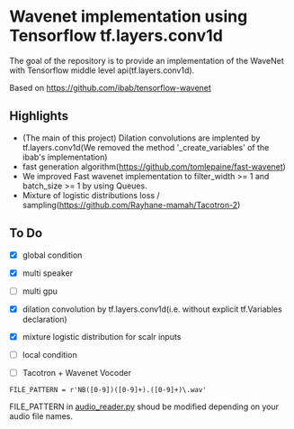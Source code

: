 # Wavenet implementation using Tensorflow tf.layers.conv1d
The goal of the repository is to provide an implementation of the WaveNet with Tensorflow middle level api(tf.layers.conv1d).

Based on https://github.com/ibab/tensorflow-wavenet



## Highlights

- (The main of this project) Dilation convolutions are implented by tf.layers.conv1d(We removed the method '_create_variables' of the ibab's implementation)
- fast generation algorithm(https://github.com/tomlepaine/fast-wavenet)
- We improved Fast wavenet implementation to filter_width >= 1 and batch_size >= 1  by using Queues.
- Mixture of logistic distributions loss / sampling(https://github.com/Rayhane-mamah/Tacotron-2)

## To Do

- [x] global condition
- [x] multi speaker
- [ ] multi gpu
- [x] dilation convolution by tf.layers.conv1d(i.e. without explicit tf.Variables declaration)
- [x] mixture logistic distribution for scalr inputs
- [ ] local condition
- [ ] Tacotron + Wavenet Vocoder 


```
FILE_PATTERN = r'NB([0-9])([0-9]+).([0-9]+)\.wav' 
```
FILE_PATTERN in [audio_reader.py](https://github.com/hccho2/wavenet-tf.layers.conv1d/blob/master/wavenet/audio_reader.py)
shoud be modified depending on your audio file names.
